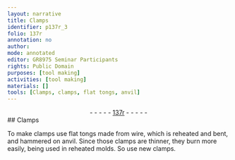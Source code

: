 ```yaml
---
layout: narrative
title: Clamps
identifier: p137r_3
folio: 137r
annotation: no
author:
mode: annotated
editor: GR8975 Seminar Participants
rights: Public Domain
purposes: [tool making]
activities: [tool making]
materials: []
tools: [Clamps, clamps, flat tongs, anvil]
---
```


 <div class="folio" align="center">- - - - - <a href="http://gallica.bnf.fr/ark:/12148/btv1b10500001g/f279.image" target="_blank">137r</a> - - - - - </div> 
##  <span class="tool">Clamps</span> 

  <span class="activity"></span> 
 To make <span class="tool">clamps</span> use <span class="tool">flat tongs</span> made from wire, which is reheated and bent, and hammered on <span class="tool">anvil</span>. Since those <span class="tool">clamps</span> are thinner, they burn more easily, being used in reheated molds. So use new clamps. 
 <span class="figure"></span> 